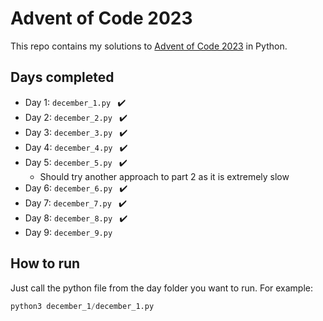 # Advent of Code 2023
This repo contains my solutions to [Advent of Code 2023](https://adventofcode.com/) in Python.  

## Days completed
- Day 1: ```december_1.py ``` ✔️
- Day 2: ```december_2.py ``` ✔️
- Day 3: ```december_3.py ``` ✔️
- Day 4: ```december_4.py ``` ✔️
- Day 5: ```december_5.py ``` ✔️
    - Should try another approach to part 2 as it is extremely slow
- Day 6: ```december_6.py ``` ✔️
- Day 7: ```december_7.py ``` ✔️
- Day 8: ```december_8.py ``` ✔️
- Day 9: ```december_9.py ``` 

## How to run
Just call the python file from the day folder you want to run. For example:

```python
python3 december_1/december_1.py
```
